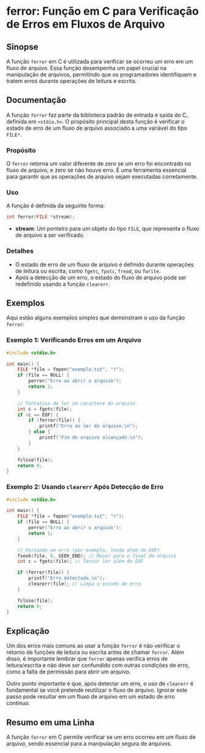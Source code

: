 <!--
Meta Description: # ferror: Função em C para Verificação de Erros em Fluxos de Arquivo ## Sinopse A função `ferror` em C é utilizada para verificar se ocorreu um erro e...
Meta Keywords: arquivo, erro, file, ferror, função
-->

# ferror: Função em C para Verificação de Erros em Fluxos de Arquivo

## Sinopse
A função `ferror` em C é utilizada para verificar se ocorreu um erro em um fluxo de arquivo. Essa função desempenha um papel crucial na manipulação de arquivos, permitindo que os programadores identifiquem e tratem erros durante operações de leitura e escrita.

## Documentação
A função `ferror` faz parte da biblioteca padrão de entrada e saída do C, definida em `<stdio.h>`. O propósito principal desta função é verificar o estado de erro de um fluxo de arquivo associado a uma variável do tipo `FILE*`.

### Propósito
O `ferror` retorna um valor diferente de zero se um erro foi encontrado no fluxo de arquivo, e zero se não houve erro. É uma ferramenta essencial para garantir que as operações de arquivo sejam executadas corretamente.

### Uso
A função é definida da seguinte forma:

```c
int ferror(FILE *stream);
```

- **stream**: Um ponteiro para um objeto do tipo `FILE`, que representa o fluxo de arquivo a ser verificado.

### Detalhes
- O estado de erro de um fluxo de arquivo é definido durante operações de leitura ou escrita, como `fgetc`, `fputc`, `fread`, ou `fwrite`.
- Após a detecção de um erro, o estado do fluxo de arquivo pode ser redefinido usando a função `clearerr`.

## Exemplos
Aqui estão alguns exemplos simples que demonstram o uso da função `ferror`:

### Exemplo 1: Verificando Erros em um Arquivo
```c
#include <stdio.h>

int main() {
    FILE *file = fopen("exemplo.txt", "r");
    if (file == NULL) {
        perror("Erro ao abrir o arquivo");
        return 1;
    }

    // Tentativa de ler um caractere do arquivo
    int c = fgetc(file);
    if (c == EOF) {
        if (ferror(file)) {
            printf("Erro ao ler do arquivo.\n");
        } else {
            printf("Fim do arquivo alcançado.\n");
        }
    }

    fclose(file);
    return 0;
}
```

### Exemplo 2: Usando `clearerr` Após Detecção de Erro
```c
#include <stdio.h>

int main() {
    FILE *file = fopen("exemplo.txt", "r");
    if (file == NULL) {
        perror("Erro ao abrir o arquivo");
        return 1;
    }

    // Forçando um erro (por exemplo, lendo além do EOF)
    fseek(file, 0, SEEK_END); // Mover para o final do arquivo
    int c = fgetc(file); // Tentar ler além do EOF

    if (ferror(file)) {
        printf("Erro detectado.\n");
        clearerr(file); // Limpa o estado de erro
    }

    fclose(file);
    return 0;
}
```

## Explicação
Um dos erros mais comuns ao usar a função `ferror` é não verificar o retorno de funções de leitura ou escrita antes de chamar `ferror`. Além disso, é importante lembrar que `ferror` apenas verifica erros de leitura/escrita e não deve ser confundido com outras condições de erro, como a falta de permissão para abrir um arquivo.

Outro ponto importante é que, após detectar um erro, o uso de `clearerr` é fundamental se você pretende reutilizar o fluxo de arquivo. Ignorar este passo pode resultar em um fluxo de arquivo em um estado de erro contínuo.

## Resumo em uma Linha
A função `ferror` em C permite verificar se um erro ocorreu em um fluxo de arquivo, sendo essencial para a manipulação segura de arquivos.